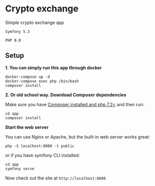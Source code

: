Crypto exchange
=================================

Simple crypto exchange app
```
Symfony 5.3

PHP 8.0
```

## Setup

**1. You can simply run this app through docker**

```
docker-compose up -d
docker-compose exec php /bin/bash
composer install
```

**2. Or old school way. Download Composer dependencies**

Make sure you have [Composer installed and php 7.2<](https://getcomposer.org/download/)
and then run:

```
cd app
composer install
```

**Start the web server**

You can use Nginx or Apache, but the built-in web server works
great:

```
php -S localhost:8080 -t public
```
or if you have symfony CLI installed:
```
cd app
symfony serve
```

Now check out the site at `http://localhost:8080`
